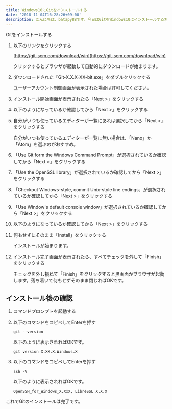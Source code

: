 ```yaml
---
title: Windows10にGitをインストールする
date: '2018-11-04T16:28:26+09:00'
description: こんにちは、batapy88です。今日はGitをWindows10にインストールする方法をメモしていきたいと思います。
---
```

Gitをインストールする

1. 以下のリンクをクリックする

   [https://git-scm.com/download/win](https://git-scm.com/download/win)

   クリックするとブラウザが起動して自動的にダウンロードが始まります。

2. ダウンロードされた「Git-X.X.X-XX-bit.exe」をダブルクリックする

   ユーザーアカウント制御画面が表示された場合は許可してください。

3.  インストール開始画面が表示されたら「Next >」をクリックする

4. 以下のようになっているか確認してから「Next >」をクリックする

5. 自分がいつも使っているエディターが一覧にあれば選択してから「Next >」をクリックする

   自分がいつも使っているエディターが一覧に無い場合は、「Nano」か「Atom」を選ぶのがおすすめ。

6. 「Use Git form the Windows Command Prompt」が選択されているか確認してから「Next >」をクリックする

7. 「Use the OpenSSL library」が選択されているか確認してから「Next >」をクリックする

8. 「Checkout Windows-style, commit Unix-style line endings」が選択されているか確認してから「Next >」をクリックする

9. 「Use Window's default console window」が選択されているか確認してから「Next >」をクリックする

10. 以下のようになっているか確認してから「Next >」をクリックする

11. 何もせずにそのまま「Install」をクリックする

    インストールが始まります。

12. インストール完了画面が表示されたら、すべてチェックを外して「Finish」をクリックする

    チェックを外し損ねて「Finish」をクリックすると黒画面かブラウザが起動します。落ち着いて何もせずそのまま閉じればOKです。

## インストール後の確認

1. コマンドプロンプトを起動する

2. 以下のコマンドをコピペしてEnterを押す

   ```
   git --version
   ```

   以下のように表示されればOKです。

   ```
   git version X.XX.X.Windows.X
   ```

3.  以下のコマンドをコピペしてEnterを押す

    ```
    ssh -V
    ```

    以下のように表示されればOKです。

    ```
    OpenSSH_for_Windows_X.XxX, LibreSSL X.X.X
    ```


これでGitのインストールは完了です。
